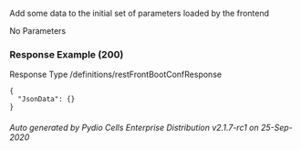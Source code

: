 






 
Add some data to the initial set of parameters loaded by the frontend  


No Parameters



### Response Example (200)
Response Type /definitions/restFrontBootConfResponse

```
{
  "JsonData": {}
}
```




###### Auto generated by Pydio Cells Enterprise Distribution v2.1.7-rc1 on 25-Sep-2020
